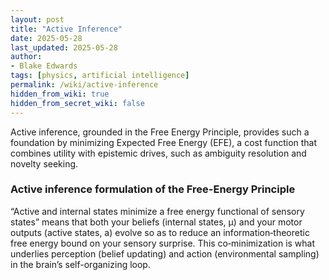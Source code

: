 ```yaml
---
layout: post
title: "Active Inference"
date: 2025-05-28
last_updated: 2025-05-28
author:
- Blake Edwards
tags: [physics, artificial intelligence]
permalink: /wiki/active-inference
hidden_from_wiki: true
hidden_from_secret_wiki: false
---
```


Active inference, grounded in the Free Energy Principle, provides such a foundation by minimizing Expected Free Energy
(EFE), a cost function that combines utility with epistemic drives, such
as ambiguity resolution and novelty seeking.

### **Active inference formulation of the Free-Energy Principle**

“Active and internal states minimize a free energy functional of sensory states” means that both your beliefs (internal states, μ) and your motor outputs (active states, a) evolve so as to reduce an information‐theoretic free energy bound on your sensory surprise. This co‐minimization is what underlies perception (belief updating) and action (environmental sampling) in the brain’s self-organizing loop.






